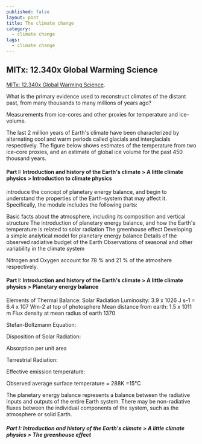 ```yaml
---
published: false
layout: post
title: The climate change
category:
  - climate change
tags:
  - climate change
---
```

## MITx: 12.340x Global Warming Science

[MITx: 12.340x Global Warming Science](https://courses.edx.org/courses/course-v1:MITx+12.340x_2+1T2016). 

What is the primary evidence used to reconstruct climates of the distant past, from many thousands to many millions of years ago?

Measurements from ice-cores and other proxies for temperature and ice-volume.

The last 2 million years of Earth's climate have been characterized by alternating cool and warm periods called glacials and interglacials respectively. The figure below shows estimates of the temperature from two ice-core proxies, and an estimate of global ice volume for the past 450 thousand years. 


#### Part I: Introduction and history of the Earth's climate > A little climate physics > Introduction to climate physics


introduce the concept of planetary energy balance, and begin to understand the properties of the Earth-system that may affect it. Specifically, the module includes the following parts:

Basic facts about the atmosphere, including its composition and vertical structure
The introduction of planetary energy balance, and how the Earth's temperature is related to solar radiation
The greenhouse effect
Developing a simple analytical model for planetary energy balance
Details of the observed radiative budget of the Earth
Observations of seasonal and other variability in the climate system


Nitrogen and Oxygen account for 78 % and 21 % of the atmoshere respectively.

#### Part I: Introduction and history of the Earth's climate > A little climate physics > Planetary energy balance

Elements of Thermal Balance:
Solar Radiation
Luminosity: 3.9 x 1026 J s-­1 = 6.4 x 107 Wm-­2
at top of photosphere
Mean distance from earth: 1.5 x 1011 m
Flux density at mean radius of earth 1370 


Stefan-Boltzmann Equation:



Disposition of Solar Radiation:


Absorption per unit area


Terrestrial Radiation:

Effective emission temperature:






Observed average surface temperature = 288K =15°C


The planetary energy balance represents a balance between the radiative inputs and outputs of the entire Earth system. There may be non-radiative fluxes between the individual components of the system, such as the atmosphere or solid Earth.

##### Part I: Introduction and history of the Earth's climate > A little climate physics > The greenhouse effect




















